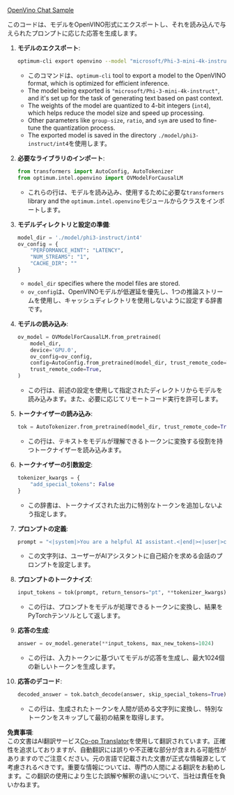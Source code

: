 <!--
CO_OP_TRANSLATOR_METADATA:
{
  "original_hash": "5621d23b682762686e0eccc7ce8bd9ec",
  "translation_date": "2025-04-04T12:22:47+00:00",
  "source_file": "md\\02.Application\\01.TextAndChat\\Phi3\\E2E_OpenVino_Chat.md",
  "language_code": "ja"
}
-->
[OpenVino Chat Sample](../../../../../../code/06.E2E/E2E_OpenVino_Chat_Phi3-instruct.ipynb)

このコードは、モデルをOpenVINO形式にエクスポートし、それを読み込んで与えられたプロンプトに応じた応答を生成します。

1. **モデルのエクスポート**:
   ```bash
   optimum-cli export openvino --model "microsoft/Phi-3-mini-4k-instruct" --task text-generation-with-past --weight-format int4 --group-size 128 --ratio 0.6 --sym --trust-remote-code ./model/phi3-instruct/int4
   ```
   - このコマンドは、`optimum-cli` tool to export a model to the OpenVINO format, which is optimized for efficient inference.
   - The model being exported is `"microsoft/Phi-3-mini-4k-instruct"`, and it's set up for the task of generating text based on past context.
   - The weights of the model are quantized to 4-bit integers (`int4`), which helps reduce the model size and speed up processing.
   - Other parameters like `group-size`, `ratio`, and `sym` are used to fine-tune the quantization process.
   - The exported model is saved in the directory `./model/phi3-instruct/int4`を使用します。

2. **必要なライブラリのインポート**:
   ```python
   from transformers import AutoConfig, AutoTokenizer
   from optimum.intel.openvino import OVModelForCausalLM
   ```
   - これらの行は、モデルを読み込み、使用するために必要な`transformers` library and the `optimum.intel.openvino`モジュールからクラスをインポートします。

3. **モデルディレクトリと設定の準備**:
   ```python
   model_dir = './model/phi3-instruct/int4'
   ov_config = {
       "PERFORMANCE_HINT": "LATENCY",
       "NUM_STREAMS": "1",
       "CACHE_DIR": ""
   }
   ```
   - `model_dir` specifies where the model files are stored.
   - `ov_config`は、OpenVINOモデルが低遅延を優先し、1つの推論ストリームを使用し、キャッシュディレクトリを使用しないように設定する辞書です。

4. **モデルの読み込み**:
   ```python
   ov_model = OVModelForCausalLM.from_pretrained(
       model_dir,
       device='GPU.0',
       ov_config=ov_config,
       config=AutoConfig.from_pretrained(model_dir, trust_remote_code=True),
       trust_remote_code=True,
   )
   ```
   - この行は、前述の設定を使用して指定されたディレクトリからモデルを読み込みます。また、必要に応じてリモートコード実行を許可します。

5. **トークナイザーの読み込み**:
   ```python
   tok = AutoTokenizer.from_pretrained(model_dir, trust_remote_code=True)
   ```
   - この行は、テキストをモデルが理解できるトークンに変換する役割を持つトークナイザーを読み込みます。

6. **トークナイザーの引数設定**:
   ```python
   tokenizer_kwargs = {
       "add_special_tokens": False
   }
   ```
   - この辞書は、トークナイズされた出力に特別なトークンを追加しないよう指定します。

7. **プロンプトの定義**:
   ```python
   prompt = "<|system|>You are a helpful AI assistant.<|end|><|user|>can you introduce yourself?<|end|><|assistant|>"
   ```
   - この文字列は、ユーザーがAIアシスタントに自己紹介を求める会話のプロンプトを設定します。

8. **プロンプトのトークナイズ**:
   ```python
   input_tokens = tok(prompt, return_tensors="pt", **tokenizer_kwargs)
   ```
   - この行は、プロンプトをモデルが処理できるトークンに変換し、結果をPyTorchテンソルとして返します。

9. **応答の生成**:
   ```python
   answer = ov_model.generate(**input_tokens, max_new_tokens=1024)
   ```
   - この行は、入力トークンに基づいてモデルが応答を生成し、最大1024個の新しいトークンを生成します。

10. **応答のデコード**:
    ```python
    decoded_answer = tok.batch_decode(answer, skip_special_tokens=True)[0]
    ```
    - この行は、生成されたトークンを人間が読める文字列に変換し、特別なトークンをスキップして最初の結果を取得します。

**免責事項**:  
この文書はAI翻訳サービス[Co-op Translator](https://github.com/Azure/co-op-translator)を使用して翻訳されています。正確性を追求しておりますが、自動翻訳には誤りや不正確な部分が含まれる可能性がありますのでご注意ください。元の言語で記載された文書が正式な情報源として考慮されるべきです。重要な情報については、専門の人間による翻訳をお勧めします。この翻訳の使用により生じた誤解や解釈の違いについて、当社は責任を負いかねます。
